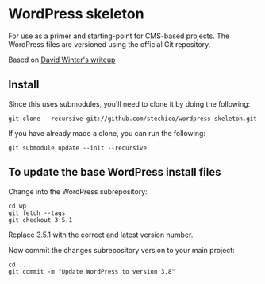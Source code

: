 # WordPress skeleton
For use as a primer and starting-point for CMS-based projects. The WordPress files are versioned using the official Git repository.

Based on [David Winter's writeup](http://davidwinter.me/articles/2012/04/09/install-and-manage-wordpress-with-git/)


## Install

Since this uses submodules, you'll need to clone it by doing the following:

	git clone --recursive git://github.com/stechico/wordpress-skeleton.git

If you have already made a clone, you can run the following:

	git submodule update --init --recursive



## To update the base WordPress install files

Change into the WordPress subrepository:

	cd wp
	git fetch --tags
	git checkout 3.5.1


Replace 3.5.1 with the correct and latest version number.

Now commit the changes subrepository version to your main project:

	cd ..
	git commit -m "Update WordPress to version 3.8"

